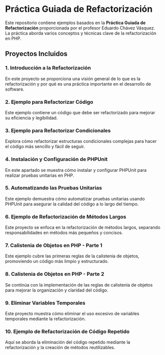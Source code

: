 # Práctica Guiada de Refactorización

Este repositorio contiene ejemplos basados en la **Práctica Guiada de Refactorización** proporcionada por el profesor Eduardo Chávez Vásquez. La práctica aborda varios conceptos y técnicas clave de la refactorización en PHP.

## Proyectos Incluidos

### 1. Introducción a la Refactorización
En este proyecto se proporciona una visión general de lo que es la refactorización y por qué es una práctica importante en el desarrollo de software.

### 2. Ejemplo para Refactorizar Código
Este ejemplo contiene un código que debe ser refactorizado para mejorar su eficiencia y legibilidad.

### 3. Ejemplo para Refactorizar Condicionales
Explora cómo refactorizar estructuras condicionales complejas para hacer el código más sencillo y fácil de seguir.

### 4. Instalación y Configuración de PHPUnit
En este apartado se muestra cómo instalar y configurar PHPUnit para realizar pruebas unitarias en PHP.

### 5. Automatizando las Pruebas Unitarias
Este ejemplo demuestra cómo automatizar pruebas unitarias usando PHPUnit para asegurar la calidad del código a lo largo del tiempo.

### 6. Ejemplo de Refactorización de Métodos Largos
Este proyecto se enfoca en la refactorización de métodos largos, separando responsabilidades en métodos más pequeños y concisos.

### 7. Calistenia de Objetos en PHP - Parte 1
Este ejemplo cubre las primeras reglas de la calistenia de objetos, promoviendo un código más limpio y estructurado.

### 8. Calistenia de Objetos en PHP - Parte 2
Se continúa con la implementación de las reglas de calistenia de objetos para mejorar la organización y claridad del código.

### 9. Eliminar Variables Temporales
Este proyecto muestra cómo eliminar el uso excesivo de variables temporales mediante la refactorización.

### 10. Ejemplo de Refactorización de Código Repetido
Aquí se aborda la eliminación del código repetido mediante la refactorización y la creación de métodos reutilizables.
